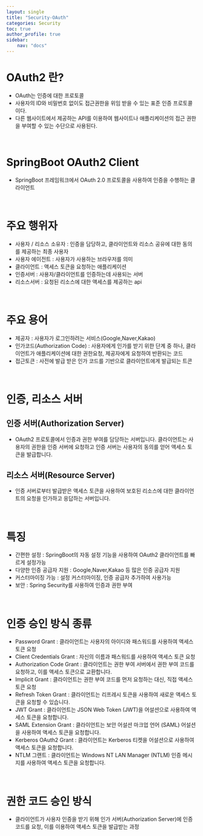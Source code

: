 ```yaml
---
layout: single
title: "Security-OAuth"
categories: Security
toc: true
author_profile: true
sidebar:
    nav: "docs"
---
```


# OAuth2 란?
- OAuth는 인증에 대한 프로토콜
- 사용자의 ID와 비밀번호 없이도 접근권한을 위임 받을 수 있는 표준 인증 프로토콜이다.
- 다른 웹사이트에서 제공하는 API를 이용하여 웹사이트나 애플리케이션의 접근 권한을 부여할 수 있는 수단으로 사용된다.


<br>


# SpringBoot OAuth2 Client
- SpringBoot 프레임워크에서  OAuth 2.0 프로토콜을 사용하여 인증을 수행하는 클라이언트

<br>

# 주요 행위자
- 사용자 / 리소스 소유자 : 인증을 담당하고, 클라이언트와 리소스 공유에 대한 동의를 제공하는 최종 사용자
- 사용자 에이전트 : 사용자가 사용하는 브라우저를 의미
- 클라이언트 : 액세스 토큰을 요청하는 애플리케이션
- 인증서버 : 사용자/클라이언트를 인증하는데 사용되는 서버
- 리소스서버 : 요청된 리소스에 대한 액세스를 제공하는 api   

<br>

# 주요 용어
- 제공자 : 사용자가 로그인하려는 서비스(Google,Naver,Kakao)
- 인가코드(Authorization Code) : 사용자에게 인가를 받기 위한 단계 중 하나, 클라이언트가 애플리케이션에 대한 권한요청, 제공자에게 요청하여 반환되는 코드
- 접근토큰 : 사전에 발급 받은 인가 코드를 기반으로 클라이언트에게 발급되는 트콘

<br>

# 인증, 리소스 서버
## 인증 서버(Authorization Server)
- OAuth2 프로토콜에서 인증과 권한 부여를 담당하는 서버입니다. 클라이언트는 사용자의 권한을 인증 서버에 요청하고 인증 서버는 사용자의 동의를 얻어 액세스 토큰을 발급합니다.


## 리소스 서버(Resource Server)
- 인증 서버로부터 발급받은 액세스 토큰을 사용하여 보호된 리소스에 대한 클라이언트의 요청을 인가하고 응답하는 서버입니다. 

<br>

# 특징 
- 간편한 설정 : SpringBoot의 자동 설정 기능을 사용하여 OAuth2 클라이언트를 빠르게 설정가능
- 다양한 인증 공급자 지원 : Google,Naver,Kakao 등 많은 인증 공급자 지원
- 커스터마이징 가능 : 설정 커스터마이징, 인증 공급자 추가하여 사용가능
- 보안 : Spring Security를 사용하여 인증과 권한 부여

<br>

# 인증 승인 방식 종류
- Password Grant : 클라이언트는 사용자의 아이디와 패스워드를 사용하여 액세스 토큰 요청
- Client Credentials Grant : 자신의 이름과 패스워드를 사용하여 액세스 토큰 요청
- Authorization Code Grant : 클라이언트는 권한 부여 서버에서 권한 부여 코드를 요청하고, 이를 액세스 토큰으로 교환합니다.
- Implicit Grant : 클라이언트는 권한 부여 코드를 먼저 요청하는 대신, 직접 액세스 토큰 요청
- Refresh Token Grant : 클라이언트는 리프레시 토큰을 사용하여 새로운 액세스 토큰을 요청할 수 있습니다.
- JWT Grant	: 클라이언트는 JSON Web Token (JWT)을 어설션으로 사용하여 액세스 토큰을 요청합니다. 
- SAML Extension Grant : 클라이언트는 보안 어설션 마크업 언어 (SAML) 어설션을 사용하여 액세스 토큰을 요청합니다. 
- Kerberos OAuth2 Grant	: 클라이언트는 Kerberos 티켓을 어설션으로 사용하여 액세스 토큰을 요청합니다.
- NTLM 그랜트 : 클라이언트는 Windows NT LAN Manager (NTLM) 인증 메시지를 사용하여 액세스 토큰을 요청합니다.

<br>

# 권한 코드 승인 방식
- 클라이언트가 사용자 인증을 받기 위해 인가 서버(Authorization Server)에 인증 코드를 요청, 이를 이용하여 액세스 토큰을 발급받는 과정

